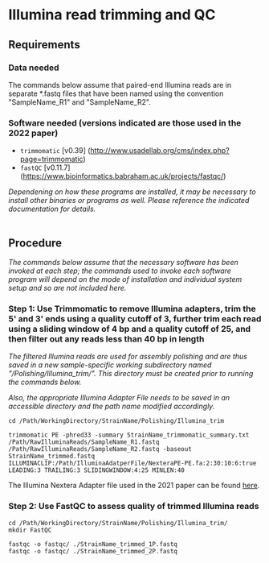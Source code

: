 # Illumina read trimming and QC

## Requirements

### Data needed
The commands below assume that paired-end Illumina reads are in separate *.fastq files that have been named using the convention "SampleName_R1" and "SampleName_R2".

### Software needed (versions indicated are those used in the 2022 paper)
* `trimmomatic` [v0.39] (http://www.usadellab.org/cms/index.php?page=trimmomatic)
* `fastQC` [v0.11.7] (https://www.bioinformatics.babraham.ac.uk/projects/fastqc/)

_Dependening on how these programs are installed, it may be necessary to install other binaries or programs as well. Please reference the indicated documentation for details._  
</br>

## Procedure
*The commands below assume that the necessary software has been invoked at each step; the commands used to invoke each software program will depend on the mode of installation and individual system setup and so are not included here.* 

### Step 1: Use Trimmomatic to remove Illumina adapters, trim the 5' and 3' ends using a quality cutoff of 3, further trim each read using a sliding window of 4 bp and a quality cutoff of 25, and then filter out any reads less than 40 bp in length
*The filtered Illumina reads are used for assembly polishing and are thus saved in a new sample-specific working subdirectory named "/Polishing/Illumina_trim/". This directory must be created prior to running the commands below.*

*Also, the appropriate Illumina Adapter File needs to be saved in an accessible directory and the path name modified accordingly.*
```
cd /Path/WorkingDirectory/StrainName/Polishing/Illumina_trim

trimmomatic PE -phred33 -summary StrainName_trimmomatic_summary.txt /Path/RawIlluminaReads/SampleName_R1.fastq /Path/RawIlluminaReads/SampleName_R2.fastq -baseout StrainName_trimmed.fastq ILLUMINACLIP:/Path/IlluminaAdatperFile/NexteraPE-PE.fa:2:30:10:6:true LEADING:3 TRAILING:3 SLIDINGWINDOW:4:25 MINLEN:40
```
The Illumina Nextera Adapter file used in the 2021 paper can be found [here](NexteraPE-PE.fa).

### Step 2: Use FastQC to assess quality of trimmed Illumina reads
```
cd /Path/WorkingDirectory/StrainName/Polishing/Illumina_trim/
mkdir FastQC

fastqc -o fastqc/ ./StrainName_trimmed_1P.fastq
fastqc -o fastqc/ ./StrainName_trimmed_2P.fastq
```
